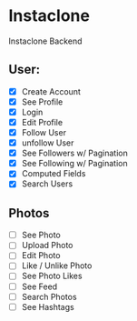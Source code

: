 #  Instaclone

Instaclone Backend

## User:

- [x] Create Account
- [x] See Profile
- [x] Login
- [x] Edit Profile
- [x] Follow User
- [x] unfollow User
- [x] See Followers w/ Pagination
- [x] See Following w/ Pagination
- [x] Computed Fields
- [x] Search Users

## Photos

- [ ] See Photo
- [ ] Upload Photo
- [ ] Edit Photo
- [ ] Like / Unlike Photo
- [ ] See Photo Likes
- [ ] See Feed
- [ ] Search Photos
- [ ] See Hashtags
